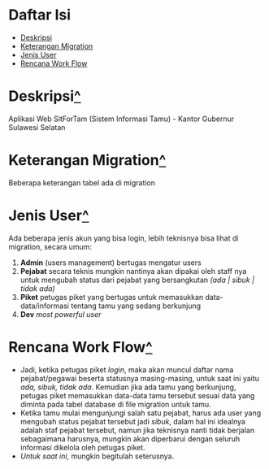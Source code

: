# Daftar Isi
- [Deskripsi](#deskripsi)
- [Keterangan Migration](#keterangan-migration)
- [Jenis User](#jenis-user)
- [Rencana Work Flow](#rencana-work-flow)

# Deskripsi[^](#daftar-isi)
 Aplikasi Web SitForTam (Sistem Informasi Tamu) - Kantor Gubernur Sulawesi Selatan

# Keterangan Migration[^](#daftar-isi)
Beberapa keterangan tabel ada di migration

# Jenis User[^](#daftar-isi)
Ada beberapa jenis akun yang bisa login, lebih teknisnya bisa lihat di migration, secara umum:
1. **Admin** (users management) bertugas mengatur users
2. **Pejabat** secara teknis mungkin nantinya akan dipakai oleh staff nya untuk mengubah status dari pejabat yang bersangkutan *(ada | sibuk | tidak ada)*
3. **Piket** petugas piket yang bertugas untuk memasukkan data-data/informasi tentang tamu yang sedang berkunjung
4. **Dev** *most powerful user*

# Rencana Work Flow[^](#daftar-isi)
- Jadi, ketika petugas piket _login_, maka akan muncul daftar nama pejabat/pegawai beserta statusnya masing-masing, untuk saat ini yaitu _ada, sibuk, tidak ada_. Kemudian jika ada tamu yang berkunjung, petugas piket memasukkan data-data tamu tersebut sesuai data yang diminta pada tabel database di file migration untuk tamu.
- Ketika tamu mulai mengunjungi salah satu pejabat, harus ada user yang mengubah status pejabat tersebut jadi _sibuk_, dalam hal ini idealnya adalah staf pejabat tersebut, namun jika teknisnya nanti tidak berjalan sebagaimana harusnya, mungkin akan diperbarui dengan seluruh informasi dikelola oleh petugas piket.
- _Untuk saat ini_, mungkin begitulah seterusnya.
